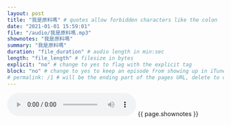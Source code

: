 ```yaml
---
layout: post
title: "我是原料嗎" # quotes allow forbidden characters like the colon
date: "2021-01-01 15:59:01"
file: "/audio/我是原料嗎.mp3"
shownotes: "我是原料嗎"
summary: "我是原料嗎"
duration: "file_duration" # audio length in min:sec
length: "file_length" # filesize in bytes
explicit: "no" # change to yes to flag with the explicit tag
block: "no" # change to yes to keep an episode from showing up in iTunes
# permalink: /1 # will be the ending part of the pages URL, delete to default to the title
---
```


<audio controls>
<source src="{{site.url}}{{site.baseurl}}{{ page.file }}" type="audio/x-mp3">
Your browser does not support the audio element.
</audio>
{{ page.shownotes }}
